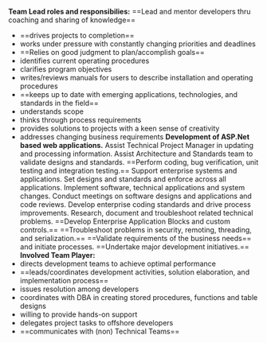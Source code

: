 **Team Lead roles and responsibilies:**
==Lead and mentor developers thru coaching and sharing of knowledge==
- ==drives projects to completion==
- works under pressure with constantly changing priorities and deadlines
- ==Relies on good judgment to plan/accomplish goals==
- identifies current operating procedures
- clarifies program objectives
- writes/reviews manuals for users to describe installation and operating procedures
- ==keeps up to date with emerging applications, technologies, and standards in the field==
- understands scope
- thinks through process requirements
- provides solutions to projects with a keen sense of creativity
- addresses changing business requirements
**Development of ASP.Net based web applications.**
Assist Technical Project Manager in updating and processing information.
Assist Architecture and Standards team to validate designs and standards.
==Perform coding, bug verification, unit testing and integration testing.==
Support enterprise systems and applications.
Set designs and standards and enforce across all applications.
Implement software, technical applications and system changes.
Conduct meetings on software designs and applications and code reviews.
Develop enterprise coding standards and drive process improvements.
Research, document and troubleshoot related technical problems.
==Develop Enterprise Application Blocks and custom controls.==
==Troubleshoot problems in security, remoting, threading, and serialization.==
==Validate requirements of the business needs== and initiate processes.
==Undertake major development initiatives.==
**Involved Team Player:**
- directs development teams to achieve optimal performance
- ==leads/coordinates development activities, solution elaboration, and implementation process==
- issues resolution among developers
- coordinates with DBA in creating stored procedures, functions and table designs
- willing to provide hands-on support
- delegates project tasks to offshore developers
- ==communicates with (non) Technical Teams==
